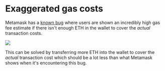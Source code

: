 # Exaggerated gas costs

Metamask has a [known bug](https://github.com/MetaMask/metamask-extension/issues/13135) where users are shown an incredibly high gas fee estimate if there isn't enough ETH in the wallet to cover the _actual_ transaction costs.

![](<../../../.gitbook/assets/metamask\_exaggerated\_gas (1).png>)

This can be solved by transferring more ETH into the wallet to cover the _actual_ transaction cost which should be a lot less than what Metamask shows when it's encountering this bug.

